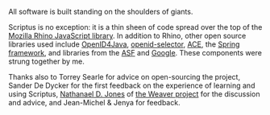 All software is built standing on the shoulders of giants.

Scriptus is no exception: it is a thin sheen of code spread over the top of the [Mozilla Rhino JavaScript library](http://www.mozilla.org/rhino/). In addition to Rhino, other open source libraries used include [OpenID4Java](http://code.google.com/p/openid4java/), [openid-selector](http://code.google.com/p/openid-selector/), [ACE](http://ace.ajax.org/), the [Spring framework](http://www.springframework.org/), and libraries from the [ASF](http://www.apache.org) and [Google](http://www.google.com). These components were strung together by me.

Thanks also to Torrey Searle for advice on open-sourcing the project, Sander De Dycker for the first feedback on the experience of learning and using Scriptus, [Nathanael D. Jones](http://nathanaeljones.com/) of [the Weaver project](http://weaverengine.com/) for the discussion and advice, and Jean-Michel & Jenya for feedback.

